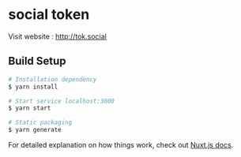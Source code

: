 # social token

Visit website : http://tok.social

## Build Setup

```bash
# Installation dependency
$ yarn install

# Start service localhost:3000
$ yarn start

# Static packaging
$ yarn generate
```

For detailed explanation on how things work, check out [Nuxt.js docs](https://nuxtjs.org).
